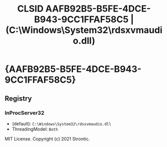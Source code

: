 ﻿---
title: "CLSID AAFB92B5-B5FE-4DCE-B943-9CC1FFAF58C5 | (C:\\Windows\\System32\\rdsxvmaudio.dll)"
excerpt: What is COM-Object CLSID AAFB92B5-B5FE-4DCE-B943-9CC1FFAF58C5?
---

# {AAFB92B5-B5FE-4DCE-B943-9CC1FFAF58C5}


## Registry


### InProcServer32

* (default): `C:\Windows\System32\rdsxvmaudio.dll`
* ThreadingModel: `Both`

MIT License. Copyright (c) 2021 Strontic.


